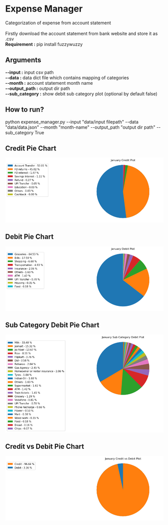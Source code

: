 # Expense Manager
Categorization of expense from account statement\
\
Firstly download the account statement from bank website and store it as .csv\
**Requirement :** pip install fuzzywuzzy 
  
## Arguments
**--input :** input csv path\
**--data :** data dict file which contains mapping of categories\
**--month :** account statement month name\
**--output_path :** output dir path\
**--sub_category :** show debit sub category plot (optional by default false)

## How to run?
python expense_manager.py --input "data/input filepath" --data "data/data.json" --month "month-name" --output_path "output dir path" --sub_category True

## Credit Pie Chart
![Credit Pie Chart](https://github.com/Anirudh1905/Expense_manager/blob/main/outputs/January%20Credit.png)

## Debit Pie Chart
![Debit Pie Chart](https://github.com/Anirudh1905/Expense_manager/blob/main/outputs/January%20Debit.png)

## Sub Category Debit Pie Chart
![Sub Category Debit Pie Chart](https://github.com/Anirudh1905/Expense_manager/blob/main/outputs/January%20Sub%20Category%20Debit.png)

## Credit vs Debit Pie Chart
![Credit vs Debit Pie Chart](https://github.com/Anirudh1905/Expense_manager/blob/main/outputs/January%20Credit%20vs%20Debit.png)
